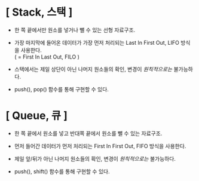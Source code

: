 # [ Stack, 스택 ]

+ 한 쪽 끝에서만 원소를 넣거나 뺄 수 있는 선형 자료구조.  

+ 가장 마지막에 들어온 데이터가 가장 먼저 처리되는 Last In First Out, LIFO 방식을 사용한다.  
  ( = First In Last Out, FILO )
+ 스택에서는 제일 상단이 아닌 나머지 원소들의 확인, 변경이 *원칙적으로는* 불가능하다.
+ push(), pop() 함수를 통해 구현할 수 있다.  
  
  
# [ Queue, 큐 ]

+ 한 쪽 끝에서 원소를 넣고 반대쪽 끝에서 원소를 뺄 수 있는 자료구조.

+ 먼저 들어간 데이터가 먼저 처리되는 First In First Out, FIFO 방식을 사용한다.
+ 제일 앞/뒤가 아닌 나머지 원소들의 확인, 변경이 *원칙적으로는* 불가능하다.
+ push(), shift() 함수를 통해 구현할 수 있다.